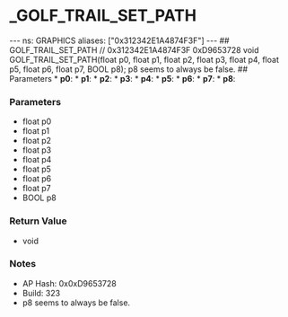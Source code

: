 # _GOLF_TRAIL_SET_PATH

--- ns: GRAPHICS aliases: ["0x312342E1A4874F3F"] --- ## GOLF_TRAIL_SET_PATH  // 0x312342E1A4874F3F 0xD9653728 void GOLF_TRAIL_SET_PATH(float p0, float p1, float p2, float p3, float p4, float p5, float p6, float p7, BOOL p8);  p8 seems to always be false.  ## Parameters * **p0**: * **p1**: * **p2**: * **p3**: * **p4**: * **p5**: * **p6**: * **p7**: * **p8**:

### Parameters
* float p0
* float p1
* float p2
* float p3
* float p4
* float p5
* float p6
* float p7
* BOOL p8

### Return Value
* void

### Notes
* AP Hash: 0x0xD9653728
* Build: 323
* p8 seems to always be false.

